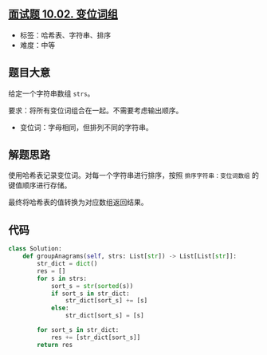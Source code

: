 ## [面试题 10.02. 变位词组](https://leetcode-cn.com/problems/group-anagrams-lcci/)

- 标签：哈希表、字符串、排序
- 难度：中等

## 题目大意

给定一个字符串数组 `strs`。

要求：将所有变位词组合在一起。不需要考虑输出顺序。

- 变位词：字母相同，但排列不同的字符串。

## 解题思路

使用哈希表记录变位词。对每一个字符串进行排序，按照 `排序字符串：变位词数组` 的键值顺序进行存储。

最终将哈希表的值转换为对应数组返回结果。

## 代码

```Python
class Solution:
    def groupAnagrams(self, strs: List[str]) -> List[List[str]]:
        str_dict = dict()
        res = []
        for s in strs:
            sort_s = str(sorted(s))
            if sort_s in str_dict:
                str_dict[sort_s] += [s]
            else:
                str_dict[sort_s] = [s]

        for sort_s in str_dict:
            res += [str_dict[sort_s]]
        return res
```

